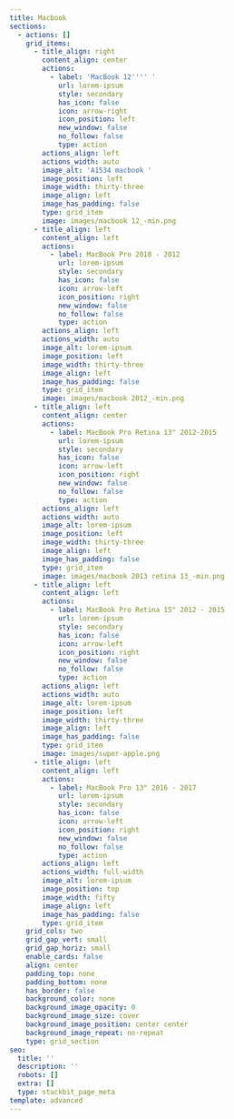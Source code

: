 ```yaml
---
title: Macbook
sections:
  - actions: []
    grid_items:
      - title_align: right
        content_align: center
        actions:
          - label: 'MacBook 12'''' '
            url: lorem-ipsum
            style: secondary
            has_icon: false
            icon: arrow-right
            icon_position: left
            new_window: false
            no_follow: false
            type: action
        actions_align: left
        actions_width: auto
        image_alt: 'A1534 macbook '
        image_position: left
        image_width: thirty-three
        image_align: left
        image_has_padding: false
        type: grid_item
        image: images/macbook 12_-min.png
      - title_align: left
        content_align: left
        actions:
          - label: MacBook Pro 2010 - 2012
            url: lorem-ipsum
            style: secondary
            has_icon: false
            icon: arrow-left
            icon_position: right
            new_window: false
            no_follow: false
            type: action
        actions_align: left
        actions_width: auto
        image_alt: lorem-ipsum
        image_position: left
        image_width: thirty-three
        image_align: left
        image_has_padding: false
        type: grid_item
        image: images/macbook 2012_-min.png
      - title_align: left
        content_align: center
        actions:
          - label: MacBook Pro Retina 13" 2012-2015
            url: lorem-ipsum
            style: secondary
            has_icon: false
            icon: arrow-left
            icon_position: right
            new_window: false
            no_follow: false
            type: action
        actions_align: left
        actions_width: auto
        image_alt: lorem-ipsum
        image_position: left
        image_width: thirty-three
        image_align: left
        image_has_padding: false
        type: grid_item
        image: images/macbook 2013 retina 13_-min.png
      - title_align: left
        content_align: left
        actions:
          - label: MacBook Pro Retina 15" 2012 - 2015
            url: lorem-ipsum
            style: secondary
            has_icon: false
            icon: arrow-left
            icon_position: right
            new_window: false
            no_follow: false
            type: action
        actions_align: left
        actions_width: auto
        image_alt: lorem-ipsum
        image_position: left
        image_width: thirty-three
        image_align: left
        image_has_padding: false
        type: grid_item
        image: images/super-apple.png
      - title_align: left
        content_align: left
        actions:
          - label: MacBook Pro 13" 2016 - 2017
            url: lorem-ipsum
            style: secondary
            has_icon: false
            icon: arrow-left
            icon_position: right
            new_window: false
            no_follow: false
            type: action
        actions_align: left
        actions_width: full-width
        image_alt: lorem-ipsum
        image_position: top
        image_width: fifty
        image_align: left
        image_has_padding: false
        type: grid_item
    grid_cols: two
    grid_gap_vert: small
    grid_gap_horiz: small
    enable_cards: false
    align: center
    padding_top: none
    padding_bottom: none
    has_border: false
    background_color: none
    background_image_opacity: 0
    background_image_size: cover
    background_image_position: center center
    background_image_repeat: no-repeat
    type: grid_section
seo:
  title: ''
  description: ''
  robots: []
  extra: []
  type: stackbit_page_meta
template: advanced
---
```

